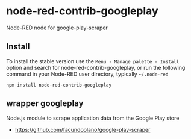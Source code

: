 node-red-contrib-googleplay
================

Node-RED node for google-play-scraper



## Install

To install the stable version use the `Menu - Manage palette - Install`
option and search for node-red-contrib-googleplay, or run the following
command in your Node-RED user directory, typically `~/.node-red`

    npm install node-red-contrib-googleplay

## wrapper googleplay
Node.js module to scrape application data from the Google Play store
- https://github.com/facundoolano/google-play-scraper


